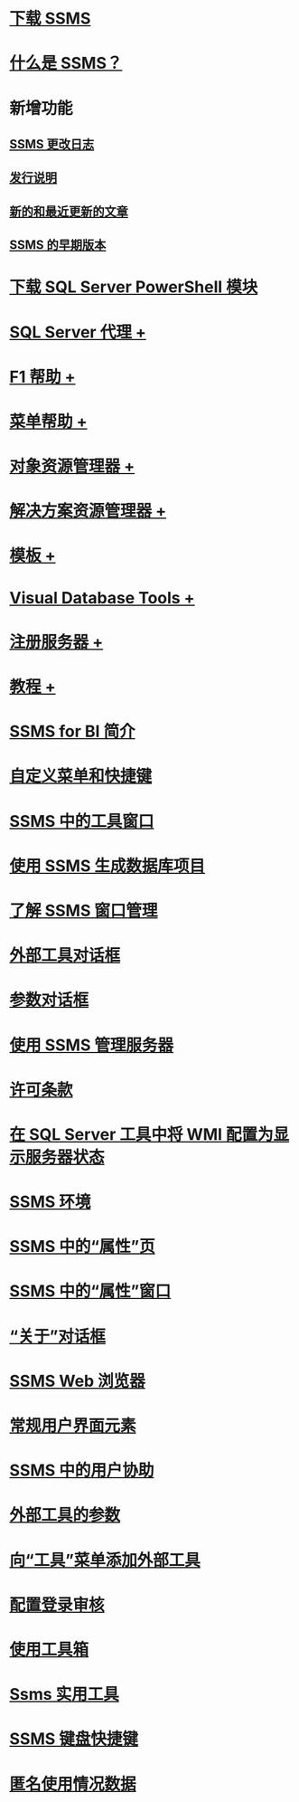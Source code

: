 # [下载 SSMS](download-sql-server-management-studio-ssms.md)
# [什么是 SSMS？](sql-server-management-studio-ssms.md)

# 新增功能
## [SSMS 更改日志](sql-server-management-studio-changelog-ssms.md)
## [发行说明](sql-server-management-studio-release-notes.md)
## [新的和最近更新的文章](new-updated-ssms.md)
## [SSMS 的早期版本](previous-sql-server-management-studio-releases.md)

# [下载 SQL Server PowerShell 模块](download-sql-server-ps-module.md)

# [SQL Server 代理 +](../ssms/agent/sql-server-agent.md)
# [F1 帮助 +](../ssms/f1-help/f1-help-for-server-connections-sql-server-management-studio.md)
# [菜单帮助 +](../ssms/menu-help/sql-server-management-studio-menu-help.md)
# [对象资源管理器 +](../ssms/object/object-explorer.md)
# [解决方案资源管理器 +](../ssms/solution/solution-explorer.md)
# [模板 +](../ssms/template/template-explorer.md)
# [Visual Database Tools +](../ssms/visual-db-tools/visual-database-tools.md)
# [注册服务器 +](../ssms/register-servers/register-servers.md)
# [教程 +](../ssms/tutorials/tutorial-sql-server-management-studio.md)

# [SSMS for BI 简介](introduction-to-sql-server-management-studio-for-business-intelligence.md)
# [自定义菜单和快捷键](customize-menus-and-shortcut-keys.md)
# [SSMS 中的工具窗口](tool-windows-in-sql-server-management-studio.md)
# [使用 SSMS 生成数据库项目](build-database-projects-by-using-sql-server-management-studio.md)
# [了解 SSMS 窗口管理](understand-sql-server-management-studio-windows-management.md)
# [外部工具对话框](external-tools-dialog-box.md)

# [参数对话框](arguments-dialog-box.md)
# [使用 SSMS 管理服务器](administer-servers-with-sql-server-management-studio.md)
# [许可条款](sql-server-management-studio-license-terms.md)
# [在 SQL Server 工具中将 WMI 配置为显示服务器状态](configure-wmi-to-show-server-status-in-sql-server-tools.md)
# [SSMS 环境](the-sql-server-management-studio-environment.md)
# [SSMS 中的“属性”页](property-pages-in-sql-server-management-studio.md)
# [SSMS 中的“属性”窗口](properties-window-management-studio.md)

# [“关于”对话框](about-dialog-box.md)
# [SSMS Web 浏览器](sql-server-management-studio-web-browser.md)
# [常规用户界面元素](general-user-interface-elements.md)

# [SSMS 中的用户协助](user-assistance-in-sql-server-management-studio.md)
# [外部工具的参数](use-of-sql-server-features-and-capabilities-wwi-oltp.md)
# [向“工具”菜单添加外部工具](add-an-external-tool-to-the-tools-menu-sql-server-management-studio.md)
# [配置登录审核](configure-login-auditing-sql-server-management-studio.md)
# [使用工具箱](use-the-toolbox.md)

# [Ssms 实用工具](ssms-utility.md)  
# [SSMS 键盘快捷键](sql-server-management-studio-keyboard-shortcuts.md)  
# [匿名使用情况数据](sql-server-management-studio-telemetry-ssms.md)

